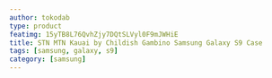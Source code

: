 ```yaml
---
author: tokodab
type: product
featimg: 15yTB8L76QvhZjy7DQtSLVyl0F9mJWHiE
title: STN MTN Kauai by Childish Gambino Samsung Galaxy S9 Case
tags: [samsung, galaxy, s9]
category: [samsung]
---
```

